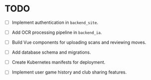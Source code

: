 # TODO

- [ ] Implement authentication in `backend_site`.
- [ ] Add OCR processing pipeline in `backend_ia`.
- [ ] Build Vue components for uploading scans and reviewing moves.
- [ ] Add database schema and migrations.
- [ ] Create Kubernetes manifests for deployment.
- [ ] Implement user game history and club sharing features.

